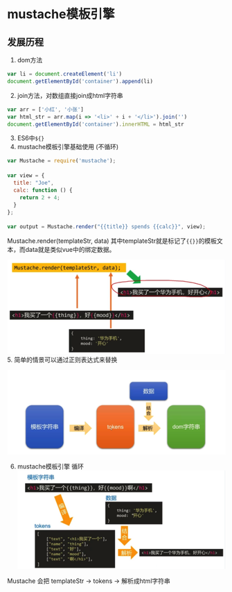 # mustache模板引擎

## 发展历程
1. dom方法

```javascript
var li = document.createElement('li')
document.getElementById('container').append(li)
```

2.  join方法，对数组直接join成html字符串

```js
var arr = ['小红', '小张']
var html_str = arr.map(i => '<li>' + i + '</li>').join('')
document.getElementById('container').innerHTML = html_str
```

3. ES6中``${}``
4. mustache模板引擎基础使用 (不循环)

```js
var Mustache = require('mustache');

var view = {
  title: "Joe",
  calc: function () {
    return 2 + 4;
  }
};

var output = Mustache.render("{{title}} spends {{calc}}", view);
```

Mustache.render(templateStr, data)
其中templateStr就是标记了`{{}}`的模板文本，而data就是类似vue中的绑定数据。

![](/Pasted%20image%2020221208181340.png)
5. 简单的情景可以通过正则表达式来替换

![](/Pasted%20image%2020221208181355.png)

6. mustache模板引擎 循环
![](/Pasted%20image%2020221208181405.png)

Mustache 会把 templateStr -> tokens -> 解析成html字符串

